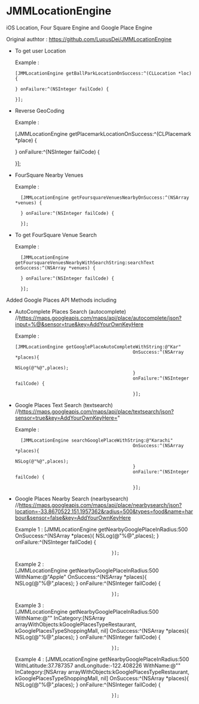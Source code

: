 JMMLocationEngine
=================

iOS Location, Four Square Engine and Google Place Engine

Original authtor : https://github.com/LupusDei/JMMLocationEngine

- To get user Location

  Example : 
  
      [JMMLocationEngine getBallParkLocationOnSuccess:^(CLLocation *loc) {
        
      } onFailure:^(NSInteger failCode) {
      
      }];

- Reverse GeoCoding

  Example : 
  
    [JMMLocationEngine getPlacemarkLocationOnSuccess:^(CLPlacemark *place) {
        
    } onFailure:^(NSInteger failCode) {
        
    }];
    
- FourSquare Nearby Venues

  Example : 
    
        [JMMLocationEngine getFoursquareVenuesNearbyOnSuccess:^(NSArray *venues) {
        
        } onFailure:^(NSInteger failCode) {
        
        }];


- To get FourSquare Venue Search 

  Example : 
  
        [JMMLocationEngine getFoursquareVenuesNearbyWithSearchString:searchText onSuccess:^(NSArray *venues) {
        
        } onFailure:^(NSInteger failCode) {
        
        }];
        
Added Google Places API Methods including 
- AutoComplete Places Search (autocomplete)
  //https://maps.googleapis.com/maps/api/place/autocomplete/json?input=%@&sensor=true&key=AddYourOwnKeyHere
  
  Example : 
  
      [JMMLocationEngine getGooglePlaceAutoCompleteWithString:@"Kar"
                                                  OnSuccess:^(NSArray *places){
                                                      NSLog(@"%@",places);
                                                  }
                                                  onFailure:^(NSInteger failCode) {
        
                                                  }];
                                                  
  
- Google Places Text Search (textsearch)
  //https://maps.googleapis.com/maps/api/place/textsearch/json?sensor=true&key=AddYourOwnKeyHere="

  Example :
  
        [JMMLocationEngine searchGooglePlaceWithString:@"Karachi"
                                                  OnSuccess:^(NSArray *places){
                                                      NSLog(@"%@",places);
                                                  }
                                                  onFailure:^(NSInteger failCode) {
                                                      
                                                  }];

- Google Places Nearby Search (nearbysearch)
  //https://maps.googleapis.com/maps/api/place/nearbysearch/json?location=-33.8670522,151.1957362&radius=500&types=food&name=harbour&sensor=false&key=AddYourOwnKeyHere

  Example 1 : 
        [JMMLocationEngine getNearbyGooglePlaceInRadius:500
                                          OnSuccess:^(NSArray *places){
                                              NSLog(@"%@",places);
                                          }
                                          onFailure:^(NSInteger failCode) {
                                              
                                          }];
    
  Example 2 :     
    [JMMLocationEngine getNearbyGooglePlaceInRadius:500 WithName:@"Apple"
                                          OnSuccess:^(NSArray *places){
                                              NSLog(@"%@",places);
                                          }
                                          onFailure:^(NSInteger failCode) {
                                              
                                          }];
    
    
  Example 3 :     
    [JMMLocationEngine getNearbyGooglePlaceInRadius:500
                                           WithName:@""
                                         InCategory:[NSArray arrayWithObjects:kGooglePlacesTypeRestaurant,
                                                     kGooglePlacesTypeShoppingMall,
                                                     nil]
                                          OnSuccess:^(NSArray *places){
                                              NSLog(@"%@",places);
                                          }
                                          onFailure:^(NSInteger failCode) {
                                              
                                          }];
                                          
  Example 4 : 
      [JMMLocationEngine getNearbyGooglePlaceInRadius:500
                                       WithLatitude:37.787357
                                       andLongitude:-122.408226
                                           WithName:@""
                                         InCategory:[NSArray arrayWithObjects:kGooglePlacesTypeRestaurant,
                                                     kGooglePlacesTypeShoppingMall,
                                                     nil]
                                          OnSuccess:^(NSArray *places){
                                              NSLog(@"%@",places);
                                          }
                                          onFailure:^(NSInteger failCode) {
                                              
                                          }];



